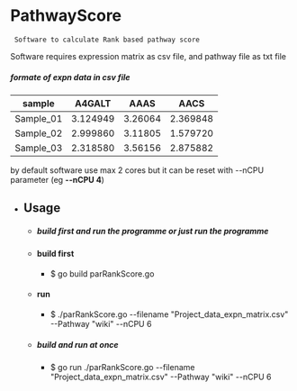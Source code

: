 # PathwayScore
     Software to calculate Rank based pathway score

Software requires expression matrix as csv file, and pathway file as txt file

##### formate of expn data in csv file
sample	| A4GALT |	AAAS |	AACS
------- | ------ | ----- | ------ 
Sample_01 |	3.124949 |	3.26064 | 2.369848
Sample_02 |	2.999860 |	3.11805	| 1.579720
Sample_03 |	2.318580 |	3.56156	| 2.875882

by default software use max 2 cores but it can be reset with --nCPU parameter (eg __--nCPU 4__)

* ## Usage
    * ##### build first and run the programme or just run the programme
    * #### build first
        * $ go build parRankScore.go
    * #### run 
        * $ ./parRankScore.go --filename "Project_data_expn_matrix.csv" --Pathway "wiki" --nCPU 6
    * ##### build and run at once
        * $ go run ./parRankScore.go --filename "Project_data_expn_matrix.csv" --Pathway "wiki" --nCPU 6



